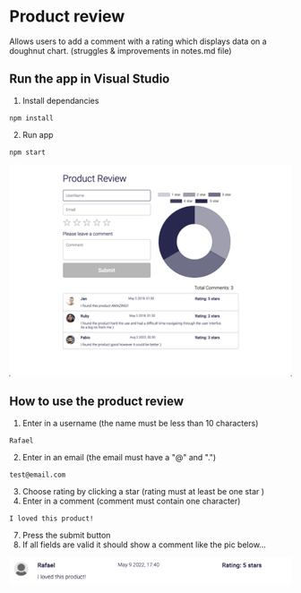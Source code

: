 # Product review

Allows users to add a comment with a rating which displays data on a doughnut chart. (struggles & improvements in notes.md file)

## Run the app in Visual Studio
1. Install dependancies
```
npm install 
```
2. Run app
```
npm start
```

<img src="public/assets/pr.png">

## How to use the product review
1. Enter in a username (the name must be less than 10 characters)
```
Rafael
```
2. Enter in an email (the email must have a "@" and ".")
```
test@email.com
```
3. Choose rating by clicking a star (rating must at least be one star )
4. Enter in a comment (comment must contain one character)
```
I loved this product!
```
7. Press the submit button 
6. If all fields are valid it should show a comment like the pic below...

<img src="public/assets/test_com.png">

